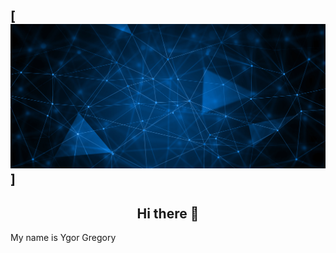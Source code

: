 ## [![Ygor Gregory](https://github.com/Khrons/Khrons/blob/main/img/img1.jpg)]
<h2 align="center"> Hi there 👋 </h2>

My name is Ygor Gregory 
